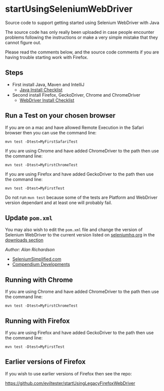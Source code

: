 startUsingSeleniumWebDriver
===========================

Source code to support getting started using Selenium WebDriver with Java

The source code has only really been uploaded in case people encounter problems following the instructions or make a very simple mistake that they cannot figure out.

Please read the comments below, and the source code comments if you are having trouble starting work with Firefox.


## Steps

* First install Java, Maven and IntelliJ
    * [Java Install Checklist](https://github.com/eviltester/startUsingJavaJUnit/blob/master/speedrun_install_java_checklist.md)
* Second install Firefox, GeckoDriver, Chrome and ChromeDriver
    * [WebDriver Install Checklist](https://github.com/eviltester/startUsingSeleniumWebDriver/blob/master/speedrun_install_checklist.md)


## Run a Test on your chosen browser

If you are on a mac and have allowed Remote Execution in the Safari browser then you can use the command line:

`mvn test -Dtest=MyFirstSafariTest`

If you are using Chrome and have added ChromeDriver to the path then use the command line:

`mvn test -Dtest=MyFirstChromeTest`

If you are using Firefox and have added GeckoDriver to the path then use the command line:

`mvn test -Dtest=MyFirstTest`

Do not run `mvn test` because some of the tests are Platform and WebDriver version dependant and at least one will probably fail.

## Update `pom.xml`

You may also wish to edit the `pom.xml` file and change the version of Selenium WebDriver to the current version listed on [seleniumhq.org](https://www.seleniumhq.org) in the [downloads section](https://www.seleniumhq.org/download/)


*Author: Alan Richardson*

* [SeleniumSimplified.com](http://seleniumsimplified.com)
* [Compendium Developments](http://compendiumdev.co.uk)




## Running with Chrome

If you are using Chrome and have added ChromeDriver to the path then use the command line:

`mvn test -Dtest=MyFirstChromeTest`

## Running with Firefox

If you are using Firefox and have added GeckoDriver to the path then use the command line:

`mvn test -Dtest=MyFirstTest`

## Earlier versions of Firefox

If you wish to use earlier versions of Firefox then see the repo:

https://github.com/eviltester/startUsingLegacyFirefoxWebDriver

